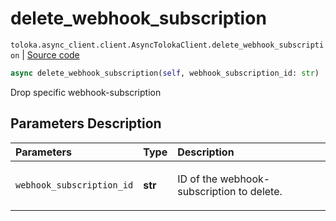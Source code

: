 # delete_webhook_subscription
`toloka.async_client.client.AsyncTolokaClient.delete_webhook_subscription` | [Source code](https://github.com/Toloka/toloka-kit/blob/v1.1.1/src/async_client/client.py#L0)

```python
async delete_webhook_subscription(self, webhook_subscription_id: str)
```

Drop specific webhook-subscription

## Parameters Description

| Parameters | Type | Description |
| :----------| :----| :-----------|
`webhook_subscription_id`|**str**|<p>ID of the webhook-subscription to delete.</p>
